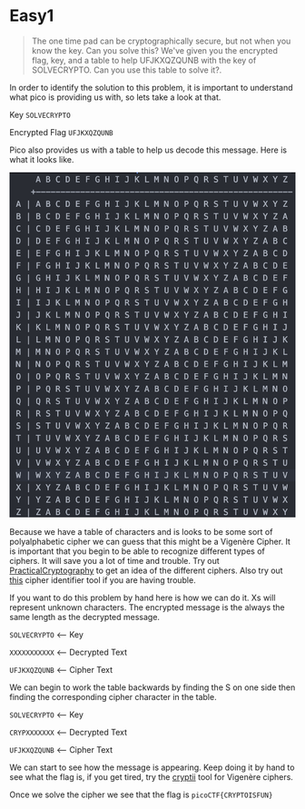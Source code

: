 # Easy1
> The one time pad can be cryptographically secure, but not when you know the key. Can you solve this? We've given you the encrypted flag, key, and a table to help UFJKXQZQUNB with the key of SOLVECRYPTO. Can you use this table to solve it?.

In order to identify the solution to this problem, it is important to understand what pico is providing us with, so lets take a look at that.


Key `SOLVECRYPTO`

Encrypted Flag `UFJKXQZQUNB`

Pico also provides us with a table to help us decode this message. Here is what it looks like.

 ![A picture of the table, also found in table.txt](table.png)


 Because we have a table of characters and is looks to be some sort of polyalphabetic cipher we can guess that this might be a Vigenère Cipher. It is important that you begin to be able to recognize different types of ciphers. It will save you a lot of time and trouble. Try out [PracticalCryptography](http://practicalcryptography.com/cryptanalysis/text-characterisation/identifying-unknown-ciphers/) to get an idea of the different ciphers. Also try out [this](https://www.boxentriq.com/code-breaking/cipher-identifier) cipher identifier tool if you are having trouble.

 If you want to do this problem by hand here is how we can do it. Xs will represent unknown characters. The encrypted message is the always the same length as the decrypted message.

 `SOLVECRYPTO` <-- Key

 `XXXXXXXXXXX` <-- Decrypted Text

 `UFJKXQZQUNB` <-- Cipher Text

 We can begin to work the table backwards by finding the S on one side then finding the corresponding cipher character in the table.

 `SOLVECRYPTO` <-- Key

 `CRYPXXXXXXX` <-- Decrypted Text

 `UFJKXQZQUNB` <-- Cipher Text

 We can start to see how the message is appearing. Keep doing it by hand to see what the flag is, if you get tired, try the [cryptii](https://cryptii.com) tool for Vigenère ciphers.

 Once we solve the cipher we see that the flag is `picoCTF{CRYPTOISFUN}`
